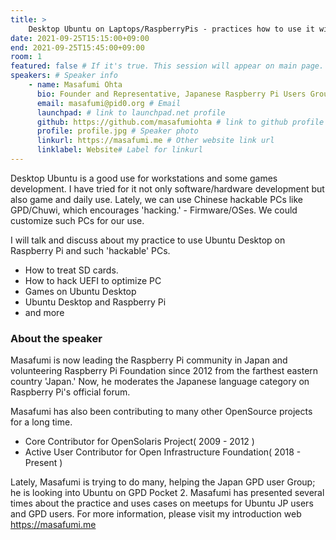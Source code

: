 ```yaml
---
title: >
    Desktop Ubuntu on Laptops/RaspberryPis - practices how to use it with SD cards, how to manage UEFI and more 
date: 2021-09-25T15:15:00+09:00
end: 2021-09-25T15:45:00+09:00
room: 1
featured: false # If it's true. This session will appear on main page.
speakers: # Speaker info
    - name: Masafumi Ohta
      bio: Founder and Representative, Japanese Raspberry Pi Users Group
      email: masafumi@pid0.org # Email
      launchpad: # link to launchpad.net profile
      github: https://github.com/masafumiohta # link to github profile
      profile: profile.jpg # Speaker photo
      linkurl: https://masafumi.me # Other website link url
      linklabel: Website# Label for linkurl
---
```

Desktop Ubuntu is a good use for workstations and some games development. I have tried for it not only software/hardware development but also game and daily use. Lately, we can use Chinese hackable PCs like GPD/Chuwi, which encourages 'hacking.' - Firmware/OSes. We could customize such PCs for our use.

I will talk and discuss about my practice to use Ubuntu Desktop on Raspberry Pi and such 'hackable' PCs.

 - How to treat SD cards.
 - How to hack UEFI to optimize PC
 - Games on Ubuntu Desktop
 - Ubuntu Desktop and Raspberry Pi 
 - and more

### About the speaker
Masafumi is now leading the Raspberry Pi community in Japan and volunteering Raspberry Pi Foundation since 2012 from the farthest eastern country 'Japan.' Now, he moderates the Japanese language category on Raspberry Pi's official forum.

Masafumi has also been contributing to many other OpenSource projects for a long time.

 - Core Contributor for OpenSolaris Project( 2009 - 2012 )
 - Active User Contributor for Open Infrastructure Foundation( 2018 - Present )

Lately, Masafumi is trying to do many, helping the Japan GPD user Group; he is looking into Ubuntu on GPD Pocket 2.
Masafumi has presented several times about the practice and uses cases on meetups for Ubuntu JP users and GPD users.
For more information, please visit my introduction web https://masafumi.me